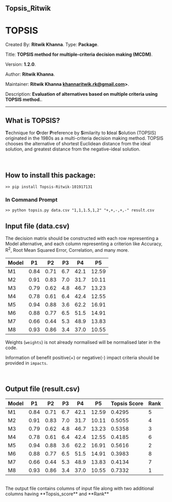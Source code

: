 ## Topsis_Ritwik

# TOPSIS

Created By: **Ritwik Khanna**.
Type: **Package**.

Title: **TOPSIS method for multiple-criteria decision making (MCDM)**.

Version: **1.2.0**.

Author: **Ritwik Khanna**.

Maintainer: **Ritwik Khanna <khannaritwik.rk@gmail.com>>**.

Description: **Evaluation of alternatives based on multiple criteria using TOPSIS method.**.

---

## What is TOPSIS?

**T**echnique for **O**rder **P**reference by **S**imilarity to **I**deal **S**olution
(TOPSIS) originated in the 1980s as a multi-criteria decision making method.
TOPSIS chooses the alternative of shortest Euclidean distance from the ideal solution,
and greatest distance from the negative-ideal solution.

<br>

## How to install this package:

```
>> pip install Topsis-Ritwik-101917131
```

### In Command Prompt

```
>> python topsis.py data.csv "1,1,1.5,1,2" "+,+,-,+,-" result.csv
```

## Input file (data.csv)

The decision matrix should be constructed with each row representing a Model alternative, and each column representing a criterion like Accuracy, R<sup>2</sup>, Root Mean Squared Error, Correlation, and many more.

| Model |  P1  |  P2  |  P3  |  P4  |  P5   |
| ----- | ---- | ---- | ---- | ---- | ----  |
| M1    | 0.84 | 0.71 | 6.7  | 42.1 | 12.59 |
| M2    | 0.91 | 0.83 | 7.0  | 31.7 | 10.11 |
| M3    | 0.79 | 0.62 | 4.8  | 46.7 | 13.23 |
| M4    | 0.78 | 0.61 | 6.4  | 42.4 | 12.55 |
| M5    | 0.94 | 0.88 | 3.6  | 62.2 | 16.91 |
| M6    | 0.88 | 0.77 | 6.5  | 51.5 | 14.91 |
| M7    | 0.66 | 0.44 | 5.3  | 48.9 | 13.83 |
| M8    | 0.93 | 0.86 | 3.4  | 37.0 | 10.55 |

Weights (`weights`) is not already normalised will be normalised later in the code.

Information of benefit positive(+) or negative(-) impact criteria should be provided in `impacts`.

<br>

## Output file (result.csv)

| Model |  P1  |  P2  |  P3  |  P4  |  P5   |  Topsis Score  | Rank |
| ----- | ---- | ---- | ---- | ---- | ----  |  ------------  | ---- |
| M1    | 0.84 | 0.71 | 6.7  | 42.1 | 12.59 |     0.4295     |  5   |
| M2    | 0.91 | 0.83 | 7.0  | 31.7 | 10.11 |     0.5055     |  4   |
| M3    | 0.79 | 0.62 | 4.8  | 46.7 | 13.23 |     0.5358     |  3   |
| M4    | 0.78 | 0.61 | 6.4  | 42.4 | 12.55 |     0.4185     |  6   |
| M5    | 0.94 | 0.88 | 3.6  | 62.2 | 16.91 |     0.5616     |  2   |
| M6    | 0.88 | 0.77 | 6.5  | 51.5 | 14.91 |     0.3983     |  8   |
| M7    | 0.66 | 0.44 | 5.3  | 48.9 | 13.83 |     0.4134     |  7   |
| M8    | 0.93 | 0.86 | 3.4  | 37.0 | 10.55 |     0.7332     |  1   |









<br>
The output file contains columns of input file along with two additional columns having **Topsis_score** and **Rank**